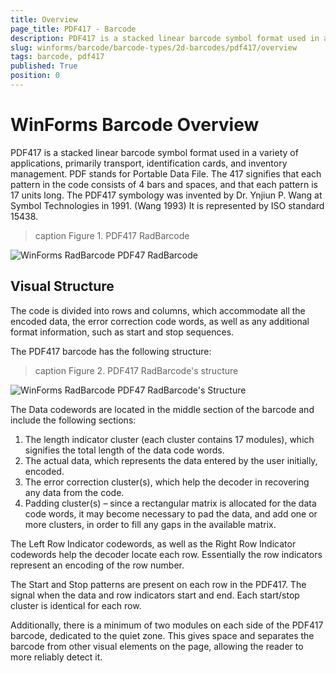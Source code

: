 ```yaml
---
title: Overview
page_title: PDF417 - Barcode
description: PDF417 is a stacked linear barcode symbol format used in a variety of applications, primarily transport, identification cards, and inventory management. 
slug: winforms/barcode/barcode-types/2d-barcodes/pdf417/overview 
tags: barcode, pdf417
published: True
position: 0 
---
```


# WinForms Barcode Overview

PDF417 is a stacked linear barcode symbol format used in a variety of applications, primarily transport, identification cards, and inventory management. PDF stands for Portable Data File. The 417 signifies that each pattern in the code consists of 4 bars and spaces, and that each pattern is 17 units long. The PDF417 symbology was invented by Dr. Ynjiun P. Wang at Symbol Technologies in 1991. (Wang 1993) It is represented by ISO standard 15438.

>caption Figure 1. PDF417 RadBarcode

![WinForms RadBarcode PDF47 RadBarcode](images/barcode-2d-barcodes-pdf417-overview001.png)

## Visual Structure

The code is divided into rows and columns, which accommodate all the encoded data, the error correction code words, as well as any additional format information, such as start and stop sequences.

The PDF417 barcode has the following structure:


>caption Figure 2. PDF417 RadBarcode's structure

![WinForms RadBarcode PDF47 RadBarcode's Structure](images/barcode-2d-barcodes-pdf417-overview002.png)

The Data codewords are located in the middle section of the barcode and include the following sections:

1. The length indicator cluster (each cluster contains 17 modules), which signifies the total length of the data code words.
2. The actual data, which represents the data entered by the user initially, encoded.
3. The error correction cluster(s), which help the decoder in recovering any data from the code.
4. Padding cluster(s) – since a rectangular matrix is allocated for the data code words, it may become necessary to pad the data, and add one or more clusters, in order to fill any gaps in the available matrix.

The Left Row Indicator codewords, as well as the Right Row Indicator codewords help the decoder locate each row. Essentially the row indicators represent an encoding of the row number.

The Start and Stop patterns are present on each row in the PDF417. The signal when the data and row indicators start and end. Each start/stop cluster is identical for each row.

Additionally, there is a minimum of two modules on each side of the PDF417 barcode, dedicated to the quiet zone. This gives space and separates the barcode from other visual elements on the page, allowing the reader to more reliably detect it.
 
